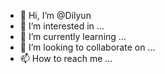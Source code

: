 - 👋 Hi, I’m @Dilyun
- 👀 I’m interested in ...
- 🌱 I’m currently learning ...
- 💞️ I’m looking to collaborate on ...
- 📫 How to reach me ...

<!---
Dilyun/Dilyun is a ✨ special ✨ repository because its `README.md` (this file) appears on your GitHub profile.
You can click the Preview link to take a look at your changes.
--->

